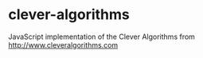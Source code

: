# clever-algorithms
JavaScript implementation of the Clever Algorithms from http://www.cleveralgorithms.com
